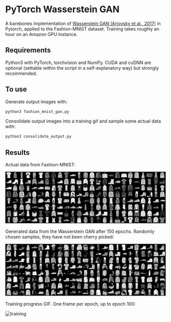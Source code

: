 # PyTorch Wasserstein GAN

A barebones implementation of [Wasserstein GAN (Arjovsky et al., 2017)](https://arxiv.org/abs/1701.07875) in Pytorch, applied to the Fashion-MNIST dataset. Training takes roughly an hour on an Amazon GPU Instance.

## Requirements

Python3 with PyTorch, torchvision and NumPy. CUDA and cuDNN are optional (settable within the script in a self-explanatory way) but strongly recommended.

## To use

Generate output images with:
```bash
python3 fashion_mnist_gan.py
```

Consolidate output images into a training gif and sample some actual data with:
```bash
python3 consolidate_output.py
```

## Results

Actual data from Fashion-MNIST:

![actuals](readme_imgs/actual.jpg "Random Samples from Fashion-MNIST")

Generated data from the Wasserstein GAN after 150 epochs. Randomly chosen samples, they have not been cherry picked:

![generated](readme_imgs/generated.jpg "Samples from Wasserstein GAN")

Training progress GIF. One frame per epoch, up to epoch 100:

![training](readme_imgs/training.gif "Training Progress of Wasserstein GAN")

